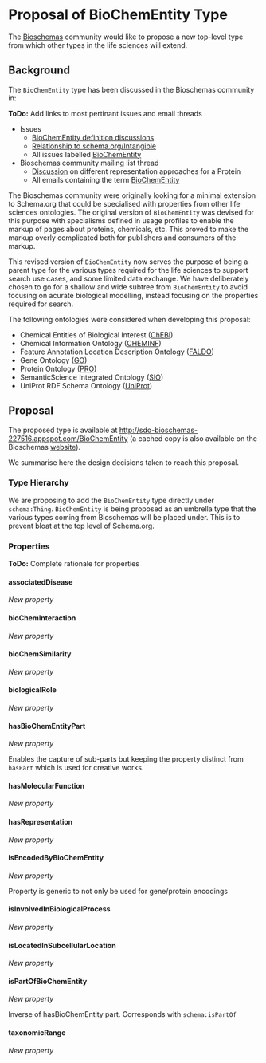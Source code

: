 # Proposal of BioChemEntity Type

The [Bioschemas](https://bioschemas.org) community would like to propose a new top-level type from which other types in the life sciences will extend.

## Background

The `BioChemEntity` type has been discussed in the Bioschemas community in:

**ToDo:** Add links to most pertinant issues and email threads

- Issues
  - [BioChemEntity definition discussions](https://github.com/BioSchemas/specifications/issues/215)
  - [Relationship to schema.org/Intangible](https://github.com/BioSchemas/specifications/issues/226)
  - All issues labelled [BioChemEntity](https://github.com/BioSchemas/specifications/issues?utf8=✓&q=+label%3A"type%3A+BioChemEntity")
- Bioschemas community mailing list thread
  - [Discussion](https://lists.w3.org/Archives/Public/public-bioschemas/2017Nov/0001.html) on different representation approaches for a Protein
  - All emails containing the term [BioChemEntity](https://www.w3.org/Search/Mail/Public/advanced_search?keywords=&hdr-1-name=subject&hdr-1-query=biochementity&hdr-2-name=from&hdr-2-query=&hdr-3-name=message-id&hdr-3-query=&period_month=&period_year=&index-grp=Public__FULL&index-type=t&type-index=public-bioschemas&resultsperpage=20&sortby=date-asc)

The Bioschemas community were originally looking for a minimal extension to Schema.org that could be specialised with properties from other life sciences ontologies. The original version of `BioChemEntity` was devised for this purpose with specialisms defined in usage profiles to enable the markup of pages about proteins, chemicals, etc. This proved to make the markup overly complicated both for publishers and consumers of the markup.

This revised version of `BioChemEntity` now serves the purpose of being a parent type for the various types required for the life sciences to support search use cases, and some limited data exchange. We have deliberately chosen to go for a shallow and wide subtree from `BioChemEntity` to avoid focusing on acurate biological modelling, instead focusing on the properties required for search.

The following ontologies were considered when developing this proposal:

- Chemical Entities of Biological Interest ([ChEBI](https://www.ebi.ac.uk/chebi/))
- Chemical Information Ontology ([CHEMINF](http://semanticchemistry.github.io/semanticchemistry/)) 
- Feature Annotation Location Description Ontology ([FALDO](https://github.com/OBF/FALDO))
- Gene Ontology ([GO](http://geneontology.org/))
- Protein Ontology ([PRO](https://proconsortium.org/))
- SemanticScience Integrated Ontology ([SIO](http://sio.semanticscience.org/))
- UniProt RDF Schema Ontology ([UniProt](https://www.uniprot.org/core/))

## Proposal

The proposed type is available at http://sdo-bioschemas-227516.appspot.com/BioChemEntity (a cached copy is also available on the Bioschemas [website](https://bioschemas.org/types/BioChemEntity/)).

We summarise here the design decisions taken to reach this proposal.

### Type Hierarchy

We are proposing to add the `BioChemEntity` type directly under `schema:Thing`. `BioChemEntity` is being proposed as an umbrella type that the various types coming from Bioschemas will be placed under. This is to prevent bloat at the top level of Schema.org. 

### Properties

**ToDo:** Complete rationale for properties 

#### associatedDisease

*New property*



#### bioChemInteraction

*New property*



#### bioChemSimilarity

*New property*



#### biologicalRole

*New property*



#### hasBioChemEntityPart

*New property*

Enables the capture of sub-parts but keeping the property distinct from `hasPart` which is used for creative works.

####  hasMolecularFunction

*New property*



#### hasRepresentation

*New property*



#### isEncodedByBioChemEntity

*New property*

Property is generic to not only be used for gene/protein encodings

#### isInvolvedInBiologicalProcess

*New property*



#### isLocatedInSubcellularLocation

*New property*



#### isPartOfBioChemEntity

*New property*

Inverse of hasBioChemEntity part. Corresponds with `schema:isPartOf`

#### taxonomicRange

*New property*

